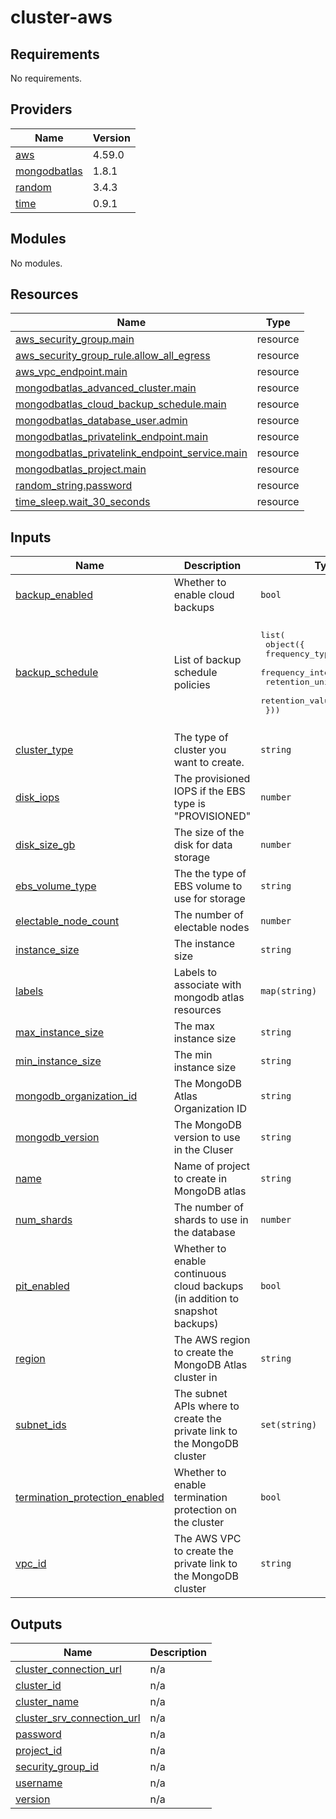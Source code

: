 # cluster-aws

<!-- BEGINNING OF PRE-COMMIT-TERRAFORM DOCS HOOK -->
## Requirements

No requirements.

## Providers

| Name | Version |
|------|---------|
| <a name="provider_aws"></a> [aws](#provider\_aws) | 4.59.0 |
| <a name="provider_mongodbatlas"></a> [mongodbatlas](#provider\_mongodbatlas) | 1.8.1 |
| <a name="provider_random"></a> [random](#provider\_random) | 3.4.3 |
| <a name="provider_time"></a> [time](#provider\_time) | 0.9.1 |

## Modules

No modules.

## Resources

| Name | Type |
|------|------|
| [aws_security_group.main](https://registry.terraform.io/providers/hashicorp/aws/latest/docs/resources/security_group) | resource |
| [aws_security_group_rule.allow_all_egress](https://registry.terraform.io/providers/hashicorp/aws/latest/docs/resources/security_group_rule) | resource |
| [aws_vpc_endpoint.main](https://registry.terraform.io/providers/hashicorp/aws/latest/docs/resources/vpc_endpoint) | resource |
| [mongodbatlas_advanced_cluster.main](https://registry.terraform.io/providers/mongodb/mongodbatlas/latest/docs/resources/advanced_cluster) | resource |
| [mongodbatlas_cloud_backup_schedule.main](https://registry.terraform.io/providers/mongodb/mongodbatlas/latest/docs/resources/cloud_backup_schedule) | resource |
| [mongodbatlas_database_user.admin](https://registry.terraform.io/providers/mongodb/mongodbatlas/latest/docs/resources/database_user) | resource |
| [mongodbatlas_privatelink_endpoint.main](https://registry.terraform.io/providers/mongodb/mongodbatlas/latest/docs/resources/privatelink_endpoint) | resource |
| [mongodbatlas_privatelink_endpoint_service.main](https://registry.terraform.io/providers/mongodb/mongodbatlas/latest/docs/resources/privatelink_endpoint_service) | resource |
| [mongodbatlas_project.main](https://registry.terraform.io/providers/mongodb/mongodbatlas/latest/docs/resources/project) | resource |
| [random_string.password](https://registry.terraform.io/providers/hashicorp/random/latest/docs/resources/string) | resource |
| [time_sleep.wait_30_seconds](https://registry.terraform.io/providers/hashicorp/time/latest/docs/resources/sleep) | resource |

## Inputs

| Name | Description | Type | Default | Required |
|------|-------------|------|---------|:--------:|
| <a name="input_backup_enabled"></a> [backup\_enabled](#input\_backup\_enabled) | Whether to enable cloud backups | `bool` | `true` | no |
| <a name="input_backup_schedule"></a> [backup\_schedule](#input\_backup\_schedule) | List of backup schedule policies | <pre>list(<br>    object({<br>      frequency_type     = string<br>      frequency_interval = number<br>      retention_unit     = string<br>      retention_value    = number<br>  }))</pre> | <pre>[<br>  {<br>    "frequency_interval": 1,<br>    "frequency_type": "daily",<br>    "retention_unit": "weeks",<br>    "retention_value": 4<br>  }<br>]</pre> | no |
| <a name="input_cluster_type"></a> [cluster\_type](#input\_cluster\_type) | The type of cluster you want to create. | `string` | `"REPLICASET"` | no |
| <a name="input_disk_iops"></a> [disk\_iops](#input\_disk\_iops) | The provisioned IOPS if the EBS type is "PROVISIONED" | `number` | `null` | no |
| <a name="input_disk_size_gb"></a> [disk\_size\_gb](#input\_disk\_size\_gb) | The size of the disk for data storage | `number` | `20` | no |
| <a name="input_ebs_volume_type"></a> [ebs\_volume\_type](#input\_ebs\_volume\_type) | The the type of EBS volume to use for storage | `string` | `"STANDARD"` | no |
| <a name="input_electable_node_count"></a> [electable\_node\_count](#input\_electable\_node\_count) | The number of electable nodes | `number` | `3` | no |
| <a name="input_instance_size"></a> [instance\_size](#input\_instance\_size) | The instance size | `string` | `"M10"` | no |
| <a name="input_labels"></a> [labels](#input\_labels) | Labels to associate with mongodb atlas resources | `map(string)` | n/a | yes |
| <a name="input_max_instance_size"></a> [max\_instance\_size](#input\_max\_instance\_size) | The max instance size | `string` | `"M80"` | no |
| <a name="input_min_instance_size"></a> [min\_instance\_size](#input\_min\_instance\_size) | The min instance size | `string` | `"M10"` | no |
| <a name="input_mongodb_organization_id"></a> [mongodb\_organization\_id](#input\_mongodb\_organization\_id) | The MongoDB Atlas Organization ID | `string` | n/a | yes |
| <a name="input_mongodb_version"></a> [mongodb\_version](#input\_mongodb\_version) | The MongoDB version to use in the Cluser | `string` | `"4.4"` | no |
| <a name="input_name"></a> [name](#input\_name) | Name of project to create in MongoDB atlas | `string` | n/a | yes |
| <a name="input_num_shards"></a> [num\_shards](#input\_num\_shards) | The number of shards to use in the database | `number` | `1` | no |
| <a name="input_pit_enabled"></a> [pit\_enabled](#input\_pit\_enabled) | Whether to enable continuous cloud backups (in addition to snapshot backups) | `bool` | `true` | no |
| <a name="input_region"></a> [region](#input\_region) | The AWS region to create the MongoDB Atlas cluster in | `string` | n/a | yes |
| <a name="input_subnet_ids"></a> [subnet\_ids](#input\_subnet\_ids) | The subnet APIs where to create the private link to the MongoDB cluster | `set(string)` | n/a | yes |
| <a name="input_termination_protection_enabled"></a> [termination\_protection\_enabled](#input\_termination\_protection\_enabled) | Whether to enable termination protection on the cluster | `bool` | `false` | no |
| <a name="input_vpc_id"></a> [vpc\_id](#input\_vpc\_id) | The AWS VPC to create the private link to the MongoDB cluster | `string` | n/a | yes |

## Outputs

| Name | Description |
|------|-------------|
| <a name="output_cluster_connection_url"></a> [cluster\_connection\_url](#output\_cluster\_connection\_url) | n/a |
| <a name="output_cluster_id"></a> [cluster\_id](#output\_cluster\_id) | n/a |
| <a name="output_cluster_name"></a> [cluster\_name](#output\_cluster\_name) | n/a |
| <a name="output_cluster_srv_connection_url"></a> [cluster\_srv\_connection\_url](#output\_cluster\_srv\_connection\_url) | n/a |
| <a name="output_password"></a> [password](#output\_password) | n/a |
| <a name="output_project_id"></a> [project\_id](#output\_project\_id) | n/a |
| <a name="output_security_group_id"></a> [security\_group\_id](#output\_security\_group\_id) | n/a |
| <a name="output_username"></a> [username](#output\_username) | n/a |
| <a name="output_version"></a> [version](#output\_version) | n/a |
<!-- END OF PRE-COMMIT-TERRAFORM DOCS HOOK -->

